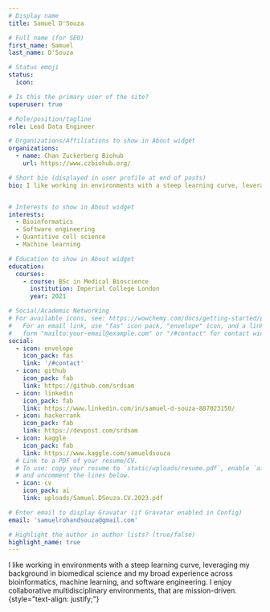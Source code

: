 ```yaml
---
# Display name
title: Samuel D'Souza

# Full name (for SEO)
first_name: Samuel
last_name: D'Souza

# Status emoji
status:
  icon:

# Is this the primary user of the site?
superuser: true

# Role/position/tagline
role: Lead Data Engineer

# Organizations/Affiliations to show in About widget
organizations:
  - name: Chan Zuckerberg Biohub
    url: https://www.czbiohub.org/

# Short bio (displayed in user profile at end of posts)
bio: I like working in environments with a steep learning curve, leveraging my background in biomedical science and my broad experience across bioinformatics, machine learning, and software engineering. I enjoy collaborative multidisciplinary environments, that are mission-driven.


# Interests to show in About widget
interests:
  - Bioinformatics
  - Software engineering
  - Quantitive cell science
  - Machine learning

# Education to show in About widget
education:
  courses:
    - course: BSc in Medical Bioscience
      institution: Imperial College London
      year: 2021

# Social/Academic Networking
# For available icons, see: https://wowchemy.com/docs/getting-started/page-builder/#icons
#   For an email link, use "fas" icon pack, "envelope" icon, and a link in the
#   form "mailto:your-email@example.com" or "/#contact" for contact widget.
social:
  - icon: envelope
    icon_pack: fas
    link: '/#contact'
  - icon: github
    icon_pack: fab
    link: https://github.com/srdsam
  - icon: linkedin
    icon_pack: fab
    link: https://www.linkedin.com/in/samuel-d-souza-887023150/
  - icon: hackerrank
    icon_pack: fab
    link: https://devpost.com/srdsam
  - icon: kaggle
    icon_pack: fab
    link: https://www.kaggle.com/samueldsouza
  # Link to a PDF of your resume/CV.
  # To use: copy your resume to `static/uploads/resume.pdf`, enable `ai` icons in `params.yaml`,
  # and uncomment the lines below.
  - icon: cv
    icon_pack: ai
    link: uploads/Samuel.DSouza.CV.2023.pdf

# Enter email to display Gravatar (if Gravatar enabled in Config)
email: 'samuelrohandsouza@gmail.com'

# Highlight the author in author lists? (true/false)
highlight_name: true
---
```

I like working in environments with a steep learning curve, leveraging my background in biomedical science and my broad experience across bioinformatics, machine learning, and software engineering. I enjoy collaborative multidisciplinary environments, that are mission-driven.
{style="text-align: justify;"}
